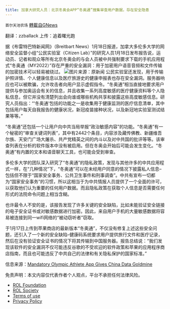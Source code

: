 ```yaml
---
title: 加拿大研究人员：北京冬奥会APP“冬奥通”搜集审查用户数据，存在安全隐患
---
```

`首尔天池农场` [轉載自GNews](https://gnews.org/zh-hans/1877950/)

翻译：zzballack
上传：追着曙光跑

据《布雷特巴特新闻网》（Breitbart News）1月18日报道，加拿大多伦多大学的网络安全监督小组“公民实验室（Citizen Lab）”的研究人员1月18日发布报告说，运动员、记者和观众等所有北京冬奥会的与会人员被中共强制要求下载的手机应用程式“冬奥通（MY2022）”存在严重的安全漏洞：用于加密用户语音音频和文件传输的加密技术可以轻易被绕过。
![](https://assets.gnews.org/wp-content/uploads/2022/01/WhatsApp-Image-2022-01-19-at-10.57.16.jpeg)图片来源：原新闻
公民实验室还发现，用于传输护照详情、个人健康信息以及医疗旅游史的健康申报表也存在安全漏洞。服务器响应也可以被欺骗，允许攻击者向用户显示虚假指令。“冬奥通”相当直接地要求用户提供与参加奥运会有关的信息，并且收集一系列高度敏感的医疗健康资料等个人隐私信息，但它并没有清楚列出会向谁或哪些机构共享和披露这些高度敏感信息。研究人员指出：“‘冬奥通’包括的功能之一是收集用于健康监测的医疗信息清单，其中包括用户每天自我报告的健康状况，新冠疫苗接种状况，以及新冠地实验室测试结果等等。”

“冬奥通”还包括一个让用户向中共当局举报“政治敏感内容”的功能。“冬奥通”有一个秘密的“审查关键词列表”，其中有2442个条目，内容涉及藏传佛教、新疆维吾尔族、天安门广场大屠杀、共产党精英之间的内斗以及对中共国的批评等等。该审查列表在分析的软件版本中没有被启用。但在冬奥会开始后可能会发生变化。“冬奥通”有内置的文本和语音聊天工具，也可能会受到审查。

多伦多大学的团队深入研究了“冬奥通”的隐私政策，发现与其他许多的中共应用程式一样，在“几种情况”下，“冬奥通”可以在未经用户同意的情况下披露私人信息–包括但不限于“国家安全事务、公共卫生事件和刑事调查”。中共有宣布一切都为“国家安全事务”的习惯，所以这相当于为中共情报人员提供了一个全面的许可，以获取他们认为重要的任何用户数据。而且隐私政策在获取个人信息是否需要任何形式的法院命令问题上相当含糊。

也许最令人不安的是，该报告发现了许多关键的安全缺陷，比如未能验证安全链接的电子安全证书或对敏感数据进行加密。因此，来自用户手机的大量敏感数据将容易被连接到同一wifi网络的“被动窃听者”窃取。

于1月17日上传到苹果商店的最新版本“冬奥通”，不仅没有修复上述这些安全问题，还引入了一个新的安全缺陷–健康码系统要求用户提供旅行文件和医疗记录，然后在没有验证安全证书的情况下将其传输到中国服务器。报告总结说：“我们发现该软件的安全漏洞不仅可能违反谷歌的不受欢迎的软件政策和苹果的应用程序商店指南，而且也可能违反了中共自己的法律和有关隐私保护的国家标准。”

信息来源：[Mandatory Olympic Athlete App Gives China Data Goldmine](https://www.breitbart.com/asia/2022/01/18/mandatory-olympic-athlete-app-gives-china-data-goldmine/)

 

免责声明：本文内容仅代表作者个人观点，平台不承担任何法律风险。

- [ROL Foundation](https://rolfoundation.org/)
- [ROL Society](https://rolsociety.org/)
- [Terms of use](https://gnews.org/terms-of-use-3/)
- [Privacy Policy](https://gnews.org/privacy-policy/)
